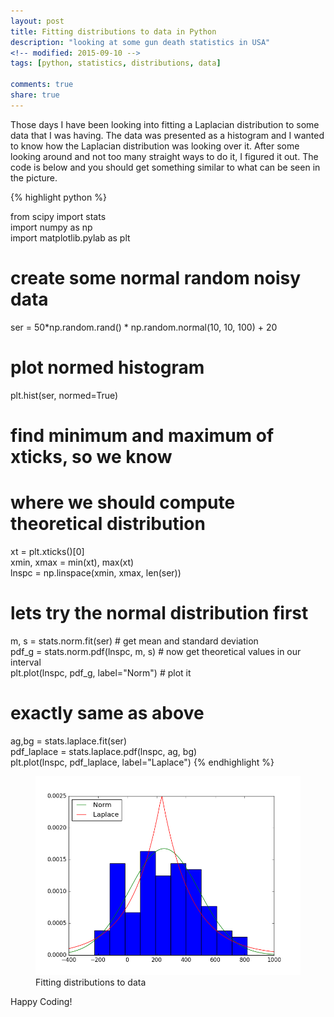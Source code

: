 ```yaml
---
layout: post
title: Fitting distributions to data in Python
description: "looking at some gun death statistics in USA"
<!-- modified: 2015-09-10 -->
tags: [python, statistics, distributions, data]

comments: true
share: true
---
```


Those days I have been looking into fitting a Laplacian distribution to some data that I was having. The data was presented as a histogram and I wanted to know how the Laplacian distribution was looking over it. After some looking around and not too many straight ways to do it, I figured it out. The code is below and you should get something similar to what can be seen in the picture.

{% highlight python %}

from scipy import stats  
import numpy as np  
import matplotlib.pylab as plt

# create some normal random noisy data
ser = 50*np.random.rand() * np.random.normal(10, 10, 100) + 20

# plot normed histogram
plt.hist(ser, normed=True)

# find minimum and maximum of xticks, so we know
# where we should compute theoretical distribution
xt = plt.xticks()[0]  
xmin, xmax = min(xt), max(xt)  
lnspc = np.linspace(xmin, xmax, len(ser))

# lets try the normal distribution first
m, s = stats.norm.fit(ser) # get mean and standard deviation  
pdf_g = stats.norm.pdf(lnspc, m, s) # now get theoretical values in our interval  
plt.plot(lnspc, pdf_g, label="Norm") # plot it

# exactly same as above
ag,bg = stats.laplace.fit(ser)  
pdf_laplace = stats.laplace.pdf(lnspc, ag, bg)  
plt.plot(lnspc, pdf_laplace, label="Laplace")
{% endhighlight %}

<figure style="align:center">
	<a href="/images/lin_reg.png"><img src="/images/distributions.png" alt=""></a>
	<figcaption style="align: center;">Fitting distributions to data </figcaption>
</figure>


Happy Coding!

